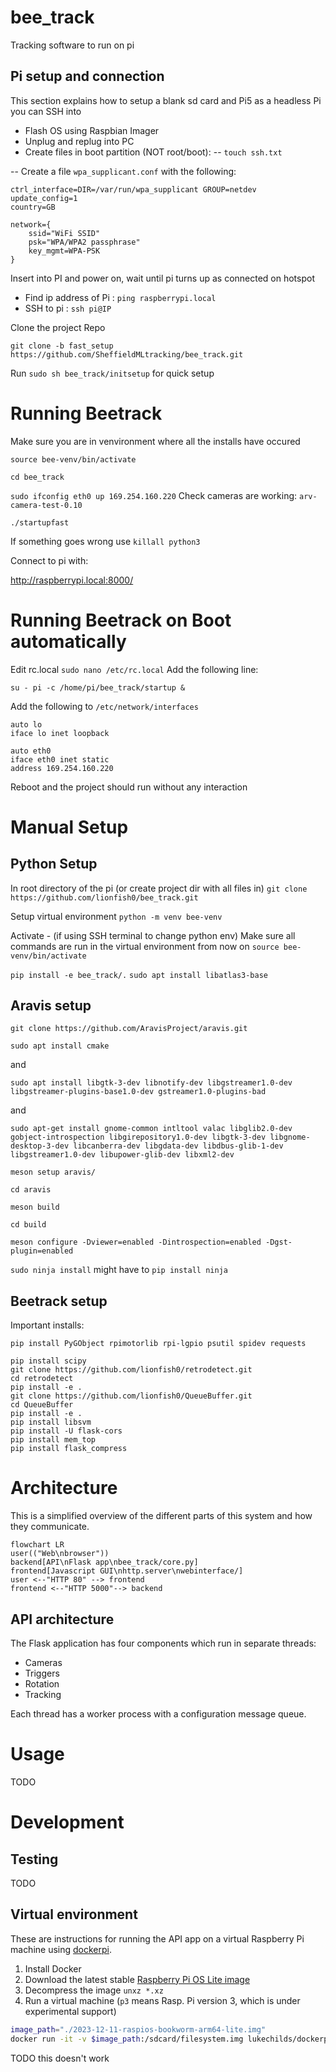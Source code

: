 # bee_track
Tracking software to run on pi

## Pi setup and connection
This section explains how to setup a blank sd card and Pi5 as a headless Pi you can SSH into

- Flash OS using Raspbian Imager
- Unplug and replug into PC
- Create files in boot partition (NOT root/boot):
-- `touch ssh.txt`

-- Create a file `wpa_supplicant.conf` with the following:
```
ctrl_interface=DIR=/var/run/wpa_supplicant GROUP=netdev
update_config=1
country=GB

network={
	ssid="WiFi SSID"
	psk="WPA/WPA2 passphrase"
	key_mgmt=WPA-PSK
}
```
Insert into PI and power on, wait until pi turns up as connected on hotspot 

- Find ip address of Pi : `ping raspberrypi.local`
- SSH to pi : `ssh pi@IP`

Clone the project Repo

`git clone -b fast_setup https://github.com/SheffieldMLtracking/bee_track.git`

Run `sudo sh bee_track/initsetup` for quick setup

# Running Beetrack

Make sure you are in venvironment where all the installs have occured

`source bee-venv/bin/activate`

`cd bee_track`

`sudo ifconfig eth0 up 169.254.160.220`
Check cameras are working:
`arv-camera-test-0.10`

`./startupfast`

If something goes wrong use
`killall python3`

Connect to pi with:

http://raspberrypi.local:8000/

# Running Beetrack on Boot automatically
Edit rc.local
`sudo nano /etc/rc.local`
Add the following line:

`su - pi -c /home/pi/bee_track/startup &`

Add the following to `/etc/network/interfaces`

```
auto lo
iface lo inet loopback

auto eth0
iface eth0 inet static
address 169.254.160.220
```

Reboot and the project should run without any interaction

# Manual Setup

## Python Setup

In root directory of the pi (or create project dir with all files in)
`git clone https://github.com/lionfish0/bee_track.git`

Setup virtual environment
`python -m venv bee-venv`

Activate - (if using SSH terminal to change python env)
Make sure all commands are run in the virtual environment from now on
`source bee-venv/bin/activate`

`pip install -e bee_track/.`
`sudo apt install libatlas3-base`


## Aravis setup

`git clone https://github.com/AravisProject/aravis.git`

`sudo apt install cmake`

and

`sudo apt install libgtk-3-dev libnotify-dev libgstreamer1.0-dev libgstreamer-plugins-base1.0-dev gstreamer1.0-plugins-bad`

and

`sudo apt-get install gnome-common intltool valac libglib2.0-dev gobject-introspection libgirepository1.0-dev libgtk-3-dev libgnome-desktop-3-dev libcanberra-dev libgdata-dev libdbus-glib-1-dev libgstreamer1.0-dev libupower-glib-dev libxml2-dev`

`meson setup aravis/`

`cd aravis`

`meson build`

`cd build`

`meson configure -Dviewer=enabled -Dintrospection=enabled -Dgst-plugin=enabled`

`sudo ninja install` might have to `pip install ninja`


## Beetrack setup

Important installs:

`pip install PyGObject rpimotorlib rpi-lgpio psutil spidev requests`

```
pip install scipy
git clone https://github.com/lionfish0/retrodetect.git
cd retrodetect
pip install -e .
git clone https://github.com/lionfish0/QueueBuffer.git
cd QueueBuffer
pip install -e .
pip install libsvm
pip install -U flask-cors
pip install mem_top
pip install flask_compress
```


# Architecture

This is a simplified overview of the different parts of this system and how they communicate.

```mermaid
flowchart LR
user(("Web\nbrowser"))
backend[API\nFlask app\nbee_track/core.py]
frontend[Javascript GUI\nhttp.server\nwebinterface/]
user <--"HTTP 80" --> frontend
frontend <--"HTTP 5000"--> backend
```

## API architecture

The Flask application has four components which run in separate threads:

- Cameras
- Triggers
- Rotation
- Tracking

Each thread has a worker process with a configuration message queue.

# Usage

TODO

# Development

## Testing

TODO

## Virtual environment

These are instructions for running the API app on a virtual Raspberry Pi machine using [dockerpi](https://github.com/lukechilds/dockerpi).

1. Install Docker
2. Download the latest stable [Raspberry Pi OS Lite image](https://www.raspberrypi.com/software/operating-systems/)
3. Decompress the image `unxz *.xz`
4. Run a virtual machine (`p3` means Rasp. Pi version 3, which is under experimental support)

```bash
image_path="./2023-12-11-raspios-bookworm-arm64-lite.img"
docker run -it -v $image_path:/sdcard/filesystem.img lukechilds/dockerpi:vm p3
```

TODO this doesn't work
